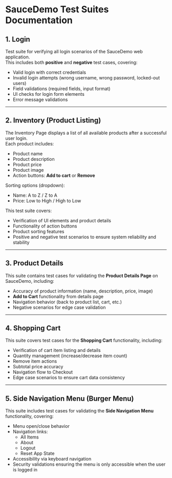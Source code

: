 # SauceDemo Test Suites Documentation

## 1. Login
Test suite for verifying all login scenarios of the SauceDemo web application.  
This includes both **positive** and **negative** test cases, covering:
- Valid login with correct credentials  
- Invalid login attempts (wrong username, wrong password, locked-out users)  
- Field validations (required fields, input format)  
- UI checks for login form elements  
- Error message validations  

---

## 2. Inventory (Product Listing)
The Inventory Page displays a list of all available products after a successful user login.  
Each product includes:
- Product name  
- Product description  
- Product price  
- Product image  
- Action buttons: **Add to cart** or **Remove**  

Sorting options (dropdown):
- Name: A to Z / Z to A  
- Price: Low to High / High to Low  

This test suite covers:
- Verification of UI elements and product details  
- Functionality of action buttons  
- Product sorting features  
- Positive and negative test scenarios to ensure system reliability and stability  

---

## 3. Product Details
This suite contains test cases for validating the **Product Details Page** on SauceDemo, including:
- Accuracy of product information (name, description, price, image)  
- **Add to Cart** functionality from details page  
- Navigation behavior (back to product list, cart, etc.)  
- Negative scenarios for edge case validation  

---

## 4. Shopping Cart
This suite covers test cases for the **Shopping Cart** functionality, including:
- Verification of cart item listing and details  
- Quantity management (increase/decrease item count)  
- Remove item actions  
- Subtotal price accuracy  
- Navigation flow to Checkout  
- Edge case scenarios to ensure cart data consistency  

---

## 5. Side Navigation Menu (Burger Menu)
This suite includes test cases for validating the **Side Navigation Menu** functionality, covering:
- Menu open/close behavior  
- Navigation links:
  - All Items  
  - About  
  - Logout  
  - Reset App State  
- Accessibility via keyboard navigation  
- Security validations ensuring the menu is only accessible when the user is logged in  
